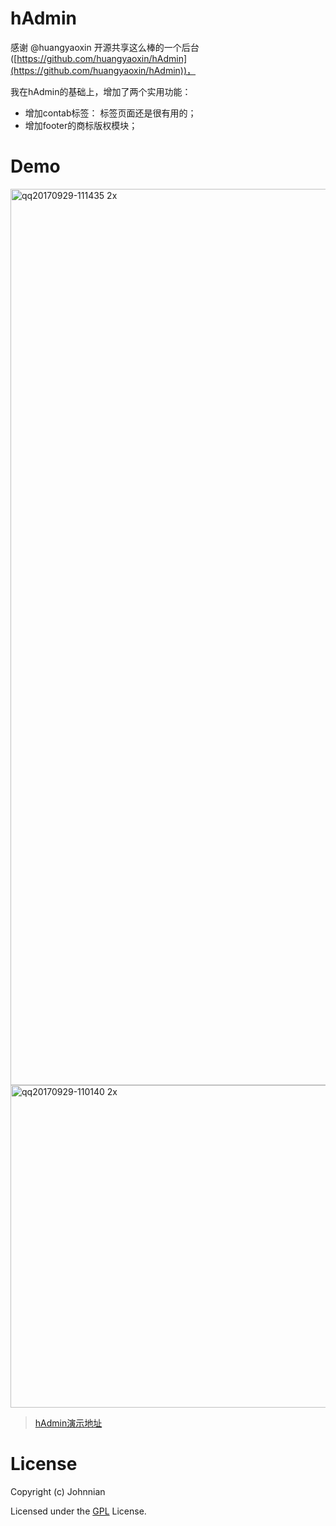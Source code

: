 
# hAdmin

感谢 @huangyaoxin 开源共享这么棒的一个后台([https://github.com/huangyaoxin/hAdmin](https://github.com/huangyaoxin/hAdmin))，

我在hAdmin的基础上，增加了两个实用功能：

- 增加contab标签： 标签页面还是很有用的；
- 增加footer的商标版权模块；


# Demo
<img width="1434" alt="qq20170929-111435 2x" src="https://user-images.githubusercontent.com/2493670/30999379-74bd4606-a507-11e7-84f0-2a5b71432904.png">

<img width="516" alt="qq20170929-110140 2x" src="https://user-images.githubusercontent.com/2493670/30999297-dd8e3c18-a506-11e7-8d6c-87c5ae2658c2.png">

> [hAdmin演示地址](https://fzninja.github.io/demo/hAdmin/#)


# License

Copyright (c) Johnnian

Licensed under the [GPL](./LICENSE) License.